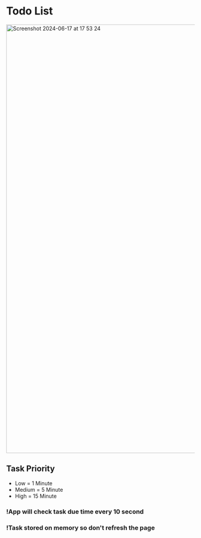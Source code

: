 # Todo List
<img width="1142" alt="Screenshot 2024-06-17 at 17 53 24" src="https://github.com/herlianzhang/harisenin/assets/46535474/d4f22527-d78c-43d0-8df7-3f5dc3a4c6ec">

## Task Priority
- Low = 1 Minute
- Medium = 5 Minute
- High = 15 Minute

### !App will check task due time every 10 second

### !Task stored on memory so don't refresh the page